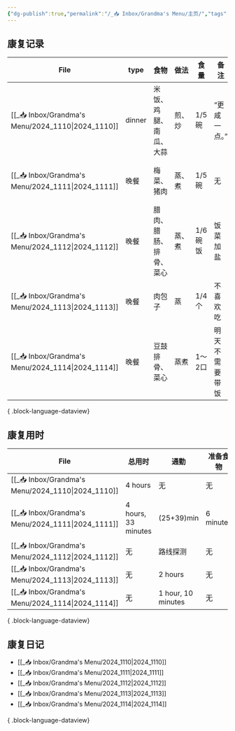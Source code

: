 ```yaml
---
{"dg-publish":true,"permalink":"/_📥 Inbox/Grandma's Menu/主页/","tags":["gardenEntry"]}
---
```



## 康复记录
| File                                                 | type   | 食物          | 做法  | 食量    | 备注      | 心情   |
| ---------------------------------------------------- | ------ | ----------- | --- | ----- | ------- | ---- |
| [[_📥 Inbox/Grandma's Menu/2024_1110\|2024_1110]] | dinner | 米饭、鸡腿、南瓜、大蒜 | 煎、炒 | 1/5碗  | “更咸一点。” | 中性   |
| [[_📥 Inbox/Grandma's Menu/2024_1111\|2024_1111]] | 晚餐     | 梅菜、猪肉       | 蒸、煮 | 1/5碗  | 无       | 比较高兴 |
| [[_📥 Inbox/Grandma's Menu/2024_1112\|2024_1112]] | 晚餐     | 腊肉、腊肠、排骨、菜心 | 蒸、煮 | 1/6碗饭 | 饭菜加盐    | 无奈   |
| [[_📥 Inbox/Grandma's Menu/2024_1113\|2024_1113]] | 晚餐     | 肉包子         | 蒸   | 1/4个  | 不喜欢吃    | 比较沮丧 |
| [[_📥 Inbox/Grandma's Menu/2024_1114\|2024_1114]] | 晚餐     | 豆鼓排骨、菜心     | 蒸煮  | 1～2口  | 明天不需要带饭 | 平静   |

{ .block-language-dataview}
## 康复用时
| File                                                 | 总用时                 | 通勤                 | 准备食物      | 相关书籍阅读     | 康复运动时间             | 进食时间       | 其他时间              |
| ---------------------------------------------------- | ------------------- | ------------------ | --------- | ---------- | ------------------ | ---------- | ----------------- |
| [[_📥 Inbox/Grandma's Menu/2024_1110\|2024_1110]] | 4 hours             | 无                  | 无         | 无          | 无                  | 无          | 无                 |
| [[_📥 Inbox/Grandma's Menu/2024_1111\|2024_1111]] | 4 hours, 33 minutes | (25+39)min         | 6 minutes | 10 minutes | 2 hours, 6 minutes | 30 minutes | 打电话17min、看电视20min |
| [[_📥 Inbox/Grandma's Menu/2024_1112\|2024_1112]] | 无                   | 路线探测               | 无         | 无          | 45分钟               | 10分钟       | 无                 |
| [[_📥 Inbox/Grandma's Menu/2024_1113\|2024_1113]] | 无                   | 2 hours            | 无         | 1 hour     | 无                  | 20 minutes | 无                 |
| [[_📥 Inbox/Grandma's Menu/2024_1114\|2024_1114]] | 无                   | 1 hour, 10 minutes | 无         | 无          | 无                  | 20 minutes | 吃药6min            |

{ .block-language-dataview}
## 康复日记
- [[_📥 Inbox/Grandma's Menu/2024_1110\|2024_1110]]
- [[_📥 Inbox/Grandma's Menu/2024_1111\|2024_1111]]
- [[_📥 Inbox/Grandma's Menu/2024_1112\|2024_1112]]
- [[_📥 Inbox/Grandma's Menu/2024_1113\|2024_1113]]
- [[_📥 Inbox/Grandma's Menu/2024_1114\|2024_1114]]

{ .block-language-dataview}